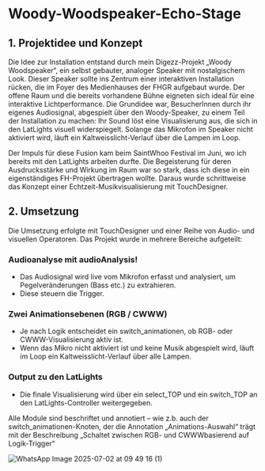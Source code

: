 # Woody-Woodspeaker-Echo-Stage

## 1. Projektidee und Konzept

Die Idee zur Installation entstand durch mein Digezz-Projekt „Woody Woodspeaker“, ein selbst gebauter, analoger Speaker mit nostalgischem Look. Dieser Speaker sollte ins Zentrum einer interaktiven Installation rücken, die im Foyer des Medienhauses der FHGR aufgebaut wurde. Der offene Raum und die bereits vorhandene Bühne eigneten sich ideal für eine interaktive Lichtperformance. Die Grundidee war, BesucherInnen durch ihr eigenes Audiosignal, abgespielt über den Woody-Speaker, zu einem Teil der Installation zu machen: Ihr Sound löst eine Visualisierung aus, die sich in den LatLights visuell widerspiegelt. Solange das Mikrofon im Speaker nicht aktiviert wird, läuft ein Kaltweisslicht-Verlauf über die Lampen im Loop.

Der Impuls für diese Fusion kam beim SaintWhoo Festival im Juni, wo ich bereits mit den LatLights arbeiten durfte. Die Begeisterung für deren Ausdrucksstärke und Wirkung im Raum war so stark, dass ich diese in ein eigenständiges FH-Projekt übertragen wollte. Daraus wurde schrittweise das Konzept einer Echtzeit-Musikvisualisierung mit TouchDesigner.


## 2. Umsetzung
Die Umsetzung erfolgte mit TouchDesigner und einer Reihe von Audio- und visuellen Operatoren. Das Projekt wurde in mehrere Bereiche aufgeteilt:


### Audioanalyse mit audioAnalysis!
- Das Audiosignal wird live vom Mikrofon erfasst und analysiert, um Pegelveränderungen (Bass etc.) zu extrahieren.
- Diese steuern die Trigger.


### Zwei Animationsebenen (RGB / CWWW)
- Je nach Logik entscheidet ein switch_animationen, ob RGB- oder CWWW-Visualisierung aktiv ist. 
- Wenn das Mikro nicht aktiviert ist und keine Musik abgespielt wird, läuft im Loop ein Kaltweisslicht-Verlauf über alle Lampen. 


### Output zu den LatLights
- Die finale Visualisierung wird über ein select_TOP und ein switch_TOP an den LatLights-Controller weitergegeben.

Alle Module sind beschriftet und annotiert – wie z.b. auch der switch_animationen-Knoten, der die Annotation „Animations-Auswahl“ trägt mit der Beschreibung „Schaltet zwischen RGB- und CWWWbasierend auf Logik-Trigger“


![WhatsApp Image 2025-07-02 at 09 49 16 (1)](https://github.com/user-attachments/assets/f6af7326-c87d-4791-ac2d-dd386492a554)
